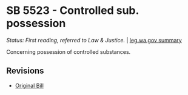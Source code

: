 # SB 5523 - Controlled sub. possession
*Status: First reading, referred to Law & Justice.* | [leg.wa.gov summary](https://app.leg.wa.gov/billsummary?BillNumber=5523&Year=2021)

Concerning possession of controlled substances.

## Revisions
* [Original Bill](1/)